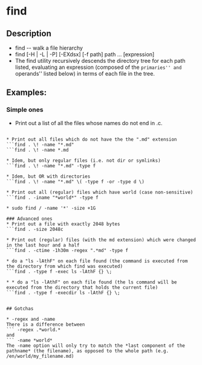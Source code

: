 # find

## Description
* find -- walk a file hierarchy
* find [-H | -L | -P] [-EXdsx] [-f path] path ... [expression]
* The find utility recursively descends the directory tree for each path listed, evaluating an expression (composed of the ``primaries'' and ``operands'' listed below) in terms of each file in the tree.

## Examples:
### Simple ones
* Print out a list of all the files whose names do not end in .c.
```find / \! -name "*.c" -print
             
* Print out all files which do not have the the ".md" extension
```find . \! -name "*.md"
```find . \! -name *.md

* Idem, but only regular files (i.e. not dir or symlinks)
```find . \! -name "*.md" -type f 

* Idem, but OR with directories
```find . \! -name "*.md" \( -type f -or -type d \)

* Print out all (regular) files which have world (case non-sensitive)
```find . -iname "*world*" -type f

* sudo find / -name '*' -size +1G

### Advanced ones
* Print out a file with exactly 2048 bytes
```find . -size 2048c

* Print out (regular) files (with the md extension) which were changed in the last hour and a half
```find . -ctime -1h30m -regex ".*md" -type f

* do a "ls -lAthF" on each file found (the command is executed from the directory from which find was executed)
```find . -type f -exec ls -lAthF {} \; 

* * do a "ls -lAthF" on each file found (the ls command will be executed from the directory that holds the current file)
```find . -type f -execdir ls -lAthF {} \; 


## Gotchas

* -regex and -name 
There is a difference between 
``` -regex .*world.*
and
``` -name *world*
The -name option will only try to match the *last component of the pathname* (the filename), as opposed to the whole path (e.g. /en/world/my_filename.md)